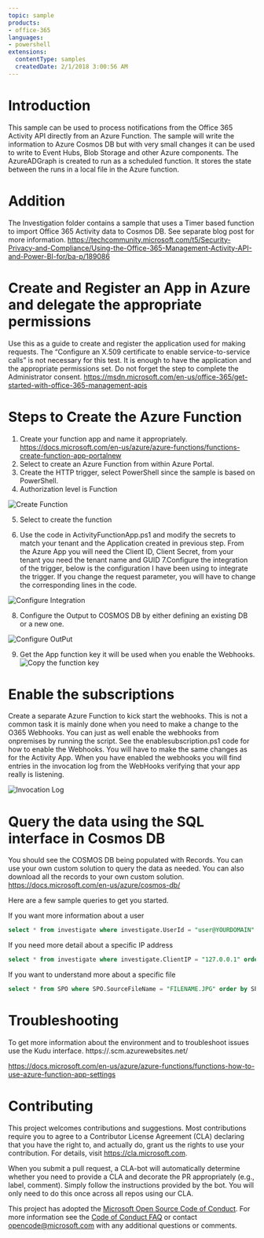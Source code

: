 ```yaml
---
topic: sample
products:
- office-365
languages:
- powershell
extensions:
  contentType: samples
  createdDate: 2/1/2018 3:00:56 AM
---
```

 # Introduction

This sample can be used to process notifications from the Office 365 Activity API directly from an Azure Function. The sample will write the information to Azure Cosmos DB but with very small changes it can be used to write to Event Hubs, Blob Storage and other Azure components. The AzureADGraph is created to run as a scheduled function. It stores the state between the runs in a local file in the Azure function.
# Addition
The Investigation folder contains a sample that uses a Timer based function to import Office 365 Activity data to Cosmos DB. See separate blog post for more information. https://techcommunity.microsoft.com/t5/Security-Privacy-and-Compliance/Using-the-Office-365-Management-Activity-API-and-Power-BI-for/ba-p/189086

# Create and Register an App in Azure and delegate the appropriate permissions

Use this as a guide to create and register the application used for making requests. The “Configure an X.509 certificate to enable service-to-service calls” is not necessary for this test. It is enough to have the application and the appropriate permissions set. Do not forget the step to complete the Administrator consent.
https://msdn.microsoft.com/en-us/office-365/get-started-with-office-365-management-apis

# Steps to Create the Azure Function
1. Create your function app and name it appropriately. https://docs.microsoft.com/en-us/azure/azure-functions/functions-create-function-app-portalnew 
2. Select to create an Azure Function from within Azure Portal.
3. Create the HTTP trigger, select PowerShell since the sample is based on PowerShell. 
4. Authorization level is Function

![Create Function](./FunctionApp1.png)

5. Select to create the function

6. Use the code in ActivityFunctionApp.ps1 and modify the secrets to match your tenant and the Application created in previous step. From the Azure App you will need the Client ID, Client Secret, from your tenant you need the tenant name and GUID
7.Configure the integration of the trigger, below is the configuration I have been using to integrate the trigger. If you change the request parameter, you will have to change the corresponding lines in the code.

![Configure Integration](./FunctionApp2.png)

8. Configure the Output to COSMOS DB by either defining an existing DB or a new one. 

![Configure OutPut](./FunctionApp3.png)

9. Get the App function key it will be used when you enable the Webhooks.
![Copy the function key](./FunctionApp4.png)

# Enable the subscriptions

Create a separate Azure Function to kick start the webhooks. This is not a common task it is mainly done when you need to make a change to the O365 Webhooks. You can just as well enable the webhooks from onpremises by running the script. See the enablesubscription.ps1 code for how to enable the Webhooks. You will have to make the same changes as for the Activity App.
When you have enabled the webhooks you will find entries in the invocation log from the WebHooks verifying that your app really is listening.

![Invocation Log](./FunctionApp5.png)

# Query the data using the SQL interface in Cosmos DB

You should see the COSMOS DB being populated with Records. You can use your own custom solution to query the data as needed. You can also download all the records to your own custom solution. https://docs.microsoft.com/en-us/azure/cosmos-db/

Here are a few sample queries to get you started.

If you want more information about a user
```sql
select * from investigate where investigate.UserId = "user@YOURDOMAIN" order by investigate.CreationTime
```
If you need more detail about a specific IP address
```sql
select * from investigate where investigate.ClientIP = "127.0.0.1" order by investigate.CreationTime
```
If you want to understand more about a specific file
```sql
select * from SPO where SPO.SourceFileName = "FILENAME.JPG" order by SPO.CreationTime
```

# Troubleshooting

To get more information about the environment and to troubleshoot issues use the Kudu interface. https://<myfunctionapp>.scm.azurewebsites.net/ 

https://docs.microsoft.com/en-us/azure/azure-functions/functions-how-to-use-azure-function-app-settings



# Contributing

This project welcomes contributions and suggestions.  Most contributions require you to agree to a
Contributor License Agreement (CLA) declaring that you have the right to, and actually do, grant us
the rights to use your contribution. For details, visit https://cla.microsoft.com.

When you submit a pull request, a CLA-bot will automatically determine whether you need to provide
a CLA and decorate the PR appropriately (e.g., label, comment). Simply follow the instructions
provided by the bot. You will only need to do this once across all repos using our CLA.

This project has adopted the [Microsoft Open Source Code of Conduct](https://opensource.microsoft.com/codeofconduct/).
For more information see the [Code of Conduct FAQ](https://opensource.microsoft.com/codeofconduct/faq/) or
contact [opencode@microsoft.com](mailto:opencode@microsoft.com) with any additional questions or comments.
